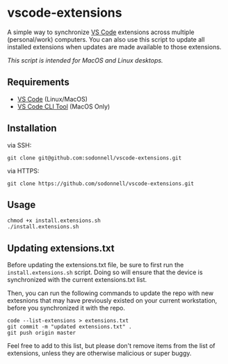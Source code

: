 # vscode-extensions

A simple way to synchronize [VS Code](https://code.visualstudio.com/download) extensions across multiple (personal/work) computers. You can also use this script to update all installed extensions when updates are made available to those extensions.

*This script is intended for MacOS and Linux desktops.*

## Requirements

* [VS Code](https://code.visualstudio.com/download) (Linux/MacOS)
* [VS Code CLI Tool](https://code.visualstudio.com/docs/setup/mac) (MacOS Only)

## Installation

via SSH:
```
git clone git@github.com:sodonnell/vscode-extensions.git
```

via HTTPS:
```
git clone https://github.com/sodonnell/vscode-extensions.git
```

## Usage


```
chmod +x install.extensions.sh
./install.extensions.sh
```

## Updating extensions.txt

Before updating the extensions.txt file, be sure to first run the ``install.extensions.sh`` script. Doing so will ensure that the device is synchronized with the current extensions.txt list.

Then, you can run the following commands to update the repo with new extesnions that may have previously existed on your current workstation, before you synchronized it with the repo.

```
code --list-extensions > extensions.txt
git commit -m "updated extensions.txt" .
git push origin master
```

Feel free to add to this list, but please don't remove items from the list of extensions, unless they are otherwise malicious or super buggy.